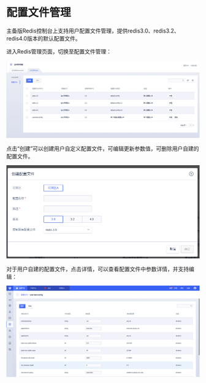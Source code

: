 # 配置文件管理



主备版Redis控制台上支持用户配置文件管理，提供redis3.0、redis3.2、redis4.0版本的默认配置文件。

进入Redis管理页面，切换至配置文件管理：

![image](/images/redis052908.png)

点击“创建”可以创建用户自定义配置文件，可编辑更新参数值，可删除用户自建的配置文件。

![image](/images/redis05290801.png)

对于用户自建的配置文件，点击详情，可以查看配置文件中参数详情，并支持编辑：

![image](/images/redis052909.png)

